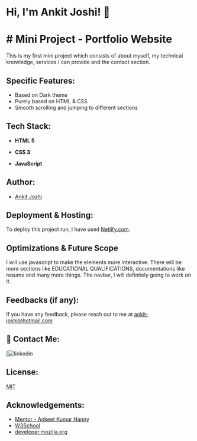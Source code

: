 
# Hi, I'm Ankit Joshi! 👋

  
# # Mini Project - Portfolio Website

This is my first mini project which consists of about myself, my technical knowledge, services I can provide and the contact section.

## Specific Features:

- Based on Dark theme
- Purely based on HTML & CSS
- Smooth scrolling and jumping to different sections


  
## Tech Stack:

- **HTML 5**

- **CSS 3**

- **JavaScript**

  
## Author:

- [Ankit Joshi](https://github.com/myselfjoc)

  
## Deployment & Hosting:

To deploy this project run, I have used [Netlify.com](https://www.netlify.com/).

  
## Optimizations & Future Scope

I will use javascript to make the elements more interactive. There will be more sections like EDUCATIONAL QUALIFICATIONS, documentations like resume and many more things. The navbar, I will definitely going to work on it.
  
## Feedbacks (if any):

If you have any feedback, please reach out to me at ankit-joshi@hotmail.com

  
## 🔗 Contact Me:
[![linkedin](https://www.linkedin.com/in/ankitjoshi-1997)


  
## License:

[MIT](https://choosealicense.com/licenses/mit/)

  
## Acknowledgements:

 - [Mentor - Ankeet Kumar Hanny](https://www.linkedin.com/in/ankeethanny007/) 
 - [W3School](https://www.w3schools.com/)
 - [developer.mozilla.org](https://developer.mozilla.org/en-US/docs/Web/CSS)
 
